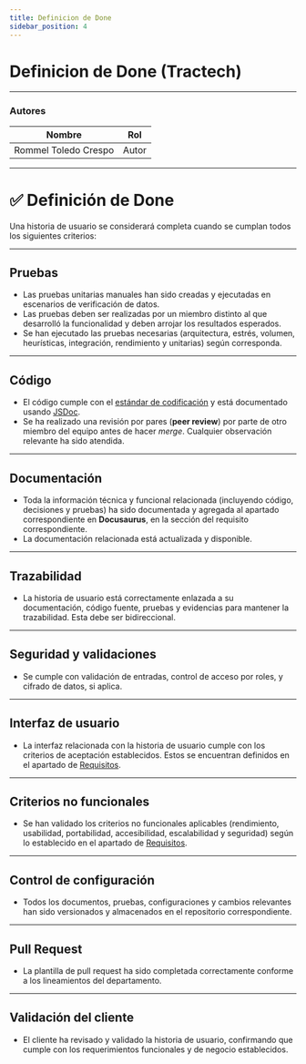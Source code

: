 ```yaml
---
title: Definicion de Done
sidebar_position: 4
---
```


# Definicion de Done (Tractech)

---

### Autores

| Nombre       | Rol   |
| ------------ | ----- |
| Rommel Toledo Crespo | Autor|

---

# ✅ Definición de Done

Una historia de usuario se considerará completa cuando se cumplan todos los siguientes criterios:

---

## **Pruebas**

- Las pruebas unitarias manuales han sido creadas y ejecutadas en escenarios de verificación de datos.
- Las pruebas deben ser realizadas por un miembro distinto al que desarrolló la funcionalidad y deben arrojar los resultados esperados.
- Se han ejecutado las pruebas necesarias (arquitectura, estrés, volumen, heurísticas, integración, rendimiento y unitarias) según corresponda.

---

## **Código**

- El código cumple con el [estándar de codificación](/docs/guias/standards/general/) y está documentado usando [JSDoc](https://medium.com/swlh/creating-better-jsdoc-documentation-8b7a65744dcb).
- Se ha realizado una revisión por pares (**peer review**) por parte de otro miembro del equipo antes de hacer *merge*. Cualquier observación relevante ha sido atendida.

---

## **Documentación**

- Toda la información técnica y funcional relacionada (incluyendo código, decisiones y pruebas) ha sido documentada y agregada al apartado correspondiente en **Docusaurus**, en la sección del requisito correspondiente.
- La documentación relacionada está actualizada y disponible.

---

## **Trazabilidad**

- La historia de usuario está correctamente enlazada a su documentación, código fuente, pruebas y evidencias para mantener la trazabilidad. Esta debe ser bidireccional.

---

## **Seguridad y validaciones**

- Se cumple con validación de entradas, control de acceso por roles, y cifrado de datos, si aplica.

---

## **Interfaz de usuario**

- La interfaz relacionada con la historia de usuario cumple con los criterios de aceptación establecidos. Estos se encuentran definidos en el apartado de [Requisitos](/docs/proyectos/tractores/documentacion/requisitos/).

---

## **Criterios no funcionales**

- Se han validado los criterios no funcionales aplicables (rendimiento, usabilidad, portabilidad, accesibilidad, escalabilidad y seguridad) según lo establecido en el apartado de [Requisitos](/docs/proyectos/tractores/documentacion/requisitos/).

---

## **Control de configuración**

- Todos los documentos, pruebas, configuraciones y cambios relevantes han sido versionados y almacenados en el repositorio correspondiente.

---

## **Pull Request**

- La plantilla de pull request ha sido completada correctamente conforme a los lineamientos del departamento.

---

## **Validación del cliente**

- El cliente ha revisado y validado la historia de usuario, confirmando que cumple con los requerimientos funcionales y de negocio establecidos.